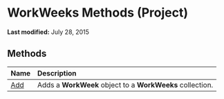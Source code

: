 
# WorkWeeks Methods (Project)

 **Last modified:** July 28, 2015


## Methods



|**Name**|**Description**|
|:-----|:-----|
| [Add](46469e7b-8309-4e77-c89f-2115b9498c7a.md)|Adds a  **WorkWeek** object to a **WorkWeeks** collection.|
